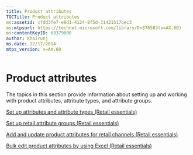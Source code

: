 ```yaml
---
title: Product attributes
TOCTitle: Product attributes
ms:assetid: cfdd3fe7-e9d1-4124-8f5d-31421517bec3
ms:mtpsurl: https://technet.microsoft.com/library/Dn876583(v=AX.60)
ms:contentKeyID: 63379000
author: Khairunj
ms.date: 12/17/2014
mtps_version: v=AX.60
---
```


# Product attributes 


The topics in this section provide information about setting up and working with product attributes, attribute types, and attribute groups.

[Set up attributes and attribute types (Retail essentials)](set-up-attributes-and-attribute-types-retail-essentials.md)

[Set up retail attribute groups (Retail essentials)](set-up-retail-attribute-groups-retail-essentials.md)

[Add and update product attributes for retail channels (Retail essentials)](add-and-update-product-attributes-for-retail-channels-retail-essentials.md)

[Bulk edit product attributes by using Excel (Retail essentials)](bulk-edit-product-attributes-by-using-excel-retail-essentials.md)

  


